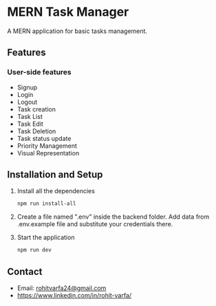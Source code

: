 # MERN Task Manager

A MERN application for basic tasks management.

## Features

### User-side features

- Signup
- Login
- Logout
- Task creation
- Task List
- Task Edit
- Task Deletion
- Task status update
- Priority Management
- Visual Representation


## Installation and Setup

1. Install all the dependencies

   ```sh
   npm run install-all
   ```

2. Create a file named ".env" inside the backend folder. Add data from .env.example file and substitute your credentials there.

3. Start the application

   ```sh
   npm run dev
   ```

## Contact

- Email: rohitvarfa24@gmail.com
- https://www.linkedin.com/in/rohit-varfa/
